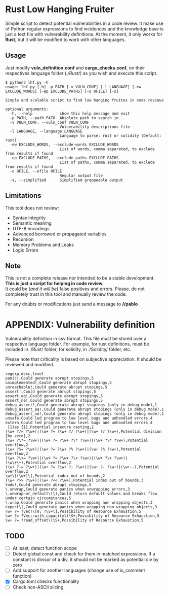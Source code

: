 # Rust Low Hanging Fruiter
Simple script to detect potential vulnerabilities in a code review. 
It make use of Python regular expressions to find incidences and the knowledge base is just a text file with 
vulnerability definitions. At the moment, it only works for **Rust**, but it will be modified to work with other languages. 


## Usage
Just modify **vuln_definition.conf** and **cargo_checks.conf**, on their respectives language folder (_./Rust/_) 
as you wish and execute this script.
```
$ python3 lhf.py -h                                                                          
usage: lhf.py [-h] -p PATH [-v VULN_CONF] [-l LANGUAGE] [-ew EXCLUDE_WORDS] [-ep EXCLUDE_PATHS] [-o OFILE] [-s]

Simple and scalable script to find low hanging fruites in code reviews

optional arguments:
  -h, --help            show this help message and exit
  -p PATH, --path PATH  Absolute path to search in
  -v VULN_CONF, --vuln_conf VULN_CONF
                        Vulnerability descriptions file
  -l LANGUAGE, --language LANGUAGE
                        Language to parse: rust or solidity (Default: rust)
  -ew EXCLUDE_WORDS, --exclude-words EXCLUDE_WORDS
                        List of words, comma separated, to exclude from results if found
  -ep EXCLUDE_PATHS, --exclude-paths EXCLUDE_PATHS
                        List of paths, comma separated, to exclude from results if found
  -o OFILE, --ofile OFILE
                        Regular output file
  -s, --simplified      Simplified greppeable output

```

## Limitations
This tool does not review:
- Syntax integrity
- Semantic meaning
- UTF-8 encodings
- Advanced borrowed or propagated variables
- Recursion
- Memory Problems and Leaks
- Logic Errors

## Note

This is not a complete release nor intended to be a stable development. **This is just a script for helping in code review.**<br>
It could be (*and it will be*) false positives 
and errors. Please, do not completely trust in this tool and manually review the code.

For any doubts or modifications just send a message to **//pablo**

# APPENDIX: Vulnerability definition
Vulnerability definition in csv format. This file must be stored over a respective language folder. For example, for rust definitions, 
must be included in ./Rust/ folder, for solidity, in ./Solidity/ folder, etc.

Please note that criticality is based on subjective appreciation. 
It should be reviewed and modified.
```
regexp,desc,level
panic!,Could generate abrupt stopings,5
unimplemented!,Could generate abrupt stopings,5
unreachable!,Could generate abrupt stopings,5
assert!,Could generate abrupt stopings,5
assert_eq!,Could generate abrupt stopings,5
assert_ne!,Could generate abrupt stopings,5
debug_assert!,Could generate abrupt stopings (only in debug mode),1
debug_assert_eq!,Could generate abrupt stopings (only in debug mode),1
debug_assert_ne!,Could generate abrupt stopings (only in debug mode),1
unsafe,Could led program to low level bugs and unhandled errors,4
extern,Could led program to low level bugs and unhandled errors,4
 {1}as {1},Potential insecure casting,2
(\w+ ?/= ?\w+)|(\w+ ?= ?\w+ ?/ ?\w+)|(\w+ ?/ ?\w+),Potential division [by zero],2
(\w+ ?\*= ?\w+)|(\w+ ?= ?\w+ ?\* ?\w+)|(\w+ ?\* ?\w+),Potential overflow,2
(\w+ ?%= ?\w+)|(\w+ ?= ?\w+ ?% ?\w+)|(\w+ ?% ?\w+),Potential overflow,2
(\w+ ?\+= ?\w+)|(\w+ ?= ?\w+ ?\+ ?\w+)|(\w+ ?\+ ?\w+)|(\w\+\+),Potential overflow,2
(\w+ ?-= ?\w+)|(\w+ ?= ?\w+ ?- ?\w+)|(\w+ ?- ?\w+)|(\w+--),Potential overflow,2
\w+\[(\w+)\],Potential index out of bounds,2
(\w+ ?>> ?\w+)|(\w+ ?<< ?\w+),Potential index out of bounds,3
todo!,Could generate abrupt stopings,5
\.unwrap,Could generate panics when unwrapping errors,3
\.unwrap–or_default\(\),Could return default values and breaks flow under certain circumstances,5
\.wrap,Could generate panics when wrapping non wrapping objects,3
expect\(,Could generate panics when wrapping non wrapping objects,3
\w+ ?= ?vec!\[0; ?\S+\],Possibility of Resource Exhaustion,5
\w+ ?= ?Vec::with_capacity\(\S+,Possibility of Resource Exhaustion,5
\w+ ?= ?read_offset\(\S+,Possibility of Resource Exhaustion,5
```

## TODO
  - [ ] At least, detect function scope
  - [ ] Detect global const and check for them in matched expressions. If a constant is divisor of a div, it should not be marked as potential div by zero
  - [ ] Add support for another languages (change use of is_comment function)
  - [x] Cargo.toml checks functionality
  - [ ] Check non-ASCII slicing